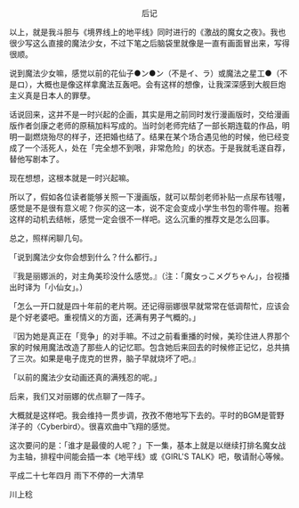 <p align="center">后记</p>

以上，就是我斗胆与《境界线上的地平线》同时进行的《激战的魔女之夜》。我也很少写这么直接的魔法少女，不过下笔之后脑袋里就像是一直有画面冒出来，写得很顺。

说到魔法少女嘛，感觉以前的花仙子●ン●ン（不是イ、ラ）或魔法之星工●（不是ロ），大概也是像这样拿魔法互轰吧。会有这样的想像，让我深深感到大舰巨炮主义真是日本人的罪孽。

话说回来，这并不是一时兴起的企画，其实是用之前同时发行漫画版时，交给漫画版作者剑康之老师的原稿加料写成的。当时剑老师完结了一部长期连载的作品，明明一副燃烧殆尽的样子，还把婚也结了。结果在某个场合遇见他的时候，他已经变成了一个活死人，处在「完全想不到哏，非常危险」的状态。于是我就毛遂自荐，替他写剧本了。

现在想想，这根本就是一时兴起嘛。

所以了，假如各位读者能够关照一下漫画版，就可以帮剑老师补贴一点尿布钱喔，感觉是不是很有意义呢？你买的这一本，说不定会变成小学生书包的零件喔。抱著这样的动机去结帐，感觉一定会很不一样吧。这么沉重的推荐文是怎么回事。

总之，照样闲聊几句。

「说到魔法少女你会想到什么？什么都行。」

『我是丽娜派的，对主角美珍没什么感觉。』（注：「魔女っこメグちゃん」，台视播出时译为「小仙女」。）

「怎么一开口就是四十年前的老片啊。还记得丽娜很早就常常在低调帮忙，应该会是个好老婆吧。重视情义的方面，还满有男子气概的。」

『因为她是真正在「竞争」的对手嘛。不过之前看重播的时候，美珍住进人界那个家的时候用魔法改造了那些人的记忆耶。包含她后来回去的时候修正记忆，总共搞了三次。如果是电子庞克的世界，脑子早就烧坏了吧。』

「以前的魔法少女动画还真的满残忍的呢。」

后来，我们又对丽娜的优点聊了一阵子。

大概就是这样吧。我会维持一贯步调，孜孜不倦地写下去的。平时的BGM是菅野洋子的〈Cyberbird〉。很喜欢曲中飞翔的感觉。

这次要问的是：「谁才是最傻的人呢？」下一集，基本上就是以继续打排名魔女战为主轴，排程中间能会插一本《地平线》或《GIRL'S TALK》吧，敬请耐心等候。

平成二十七年四月 雨下不停的一大清早

川上稔


